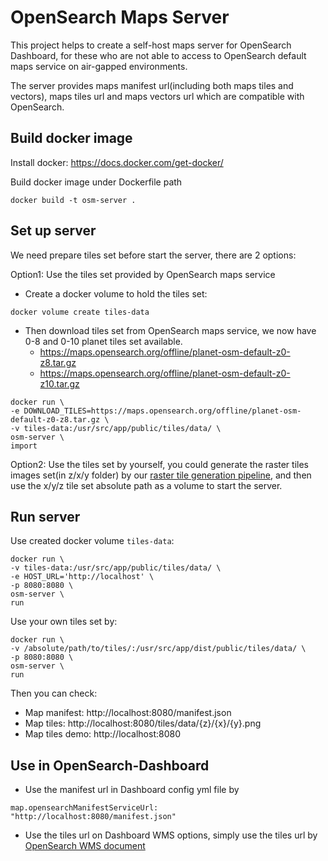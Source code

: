 # OpenSearch Maps Server

This project helps to create a self-host maps server for OpenSearch Dashboard, for these who are not able to access to OpenSearch default maps service on air-gapped environments.

The server provides maps manifest url(including both maps tiles and vectors), maps tiles url and maps vectors url which are compatible with OpenSearch.

## Build docker image

Install docker: https://docs.docker.com/get-docker/

Build docker image under Dockerfile path
```
docker build -t osm-server .
```

## Set up server
We need prepare tiles set before start the server, there are 2 options:

Option1: Use the tiles set provided by OpenSearch maps service

* Create a docker volume to hold the tiles set:
```
docker volume create tiles-data
```
* Then download tiles set from OpenSearch maps service, we now have 0-8 and 0-10 planet tiles set available.
  * https://maps.opensearch.org/offline/planet-osm-default-z0-z8.tar.gz
  * https://maps.opensearch.org/offline/planet-osm-default-z0-z10.tar.gz

```
docker run \
-e DOWNLOAD_TILES=https://maps.opensearch.org/offline/planet-osm-default-z0-z8.tar.gz \
-v tiles-data:/usr/src/app/public/tiles/data/ \
osm-server \
import
```

Option2: Use the tiles set by yourself, you could generate the raster tiles images set(in z/x/y folder) by our [raster tile generation pipeline](https://github.com/opensearch-project/maps/tree/main/tiles-generation/cdk), and then use the x/y/z tile set absolute path as a volume to start the server.

## Run server
Use created docker volume ``tiles-data``:
```
docker run \
-v tiles-data:/usr/src/app/public/tiles/data/ \
-e HOST_URL='http://localhost' \
-p 8080:8080 \
osm-server \
run
```

Use your own tiles set by:
```
docker run \
-v /absolute/path/to/tiles/:/usr/src/app/dist/public/tiles/data/ \
-p 8080:8080 \
osm-server \
run
```
Then you can check:
* Map manifest: http://localhost:8080/manifest.json
* Map tiles: http://localhost:8080/tiles/data/{z}/{x}/{y}.png
* Map tiles demo: http://localhost:8080

## Use in OpenSearch-Dashboard
* Use the manifest url in Dashboard config yml file by 
```
map.opensearchManifestServiceUrl: "http://localhost:8080/manifest.json"
```

* Use the tiles url on Dashboard WMS options, simply use the tiles url by [OpenSearch WMS document](https://opensearch.org/docs/latest/dashboards/maptiles/)